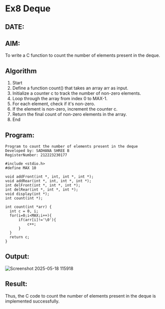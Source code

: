# Ex8 Deque
## DATE:
## AIM:
To write a C function to count the number of elements present in the deque.

## Algorithm
1. Start
2. Define a function count() that takes an array arr as input.
3. Initialize a counter c to track the number of non-zero elements.
4. Loop through the array from index 0 to MAX-1.
5. For each element, check if it's non-zero.
6. If the element is non-zero, increment the counter c.
7. Return the final count of non-zero elements in the array.
8. End   

## Program:
```
Program to count the number of elements present in the deque
Developed by: SADHANA SHREE B
RegisterNumber: 212223230177

#include <stdio.h>
#define MAX 10

void addFront(int *, int, int *, int *);
void addRear(int *, int, int *, int *);
int delFront(int *, int *, int *);
int delRear(int *, int *, int *);
void display(int *);
int count(int *);

int count(int *arr) {
  int c = 0, i;
  for(i=0;i<MAX;i++){
      if(arr[i]!='\0'){
          c++;
      }
  }
  return c;
}

```

## Output:

![Screenshot 2025-05-18 115918](https://github.com/user-attachments/assets/34358893-11a8-44da-aff3-bfeaf62e809e)


## Result:
Thus, the C code to count the number of elements present in the deque is implemented successfully.
